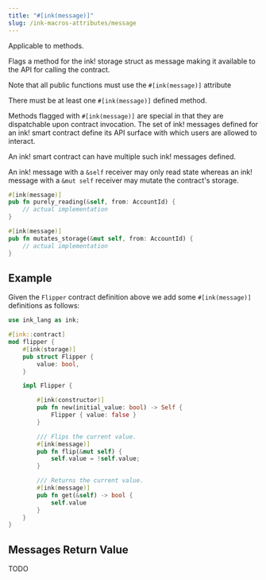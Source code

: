 ```yaml
---
title: "#[ink(message)]"
slug: /ink-macros-attributes/message
---
```


Applicable to methods.
 
Flags a method for the ink! storage struct as message making it available to the API for calling the contract. 

Note that all public functions must use the `#[ink(message)]` attribute

There must be at least one `#[ink(message)]` defined method.

Methods flagged with `#[ink(message)]` are special in that they are dispatchable
upon contract invocation. The set of ink! messages defined for an ink! smart contract
define its API surface with which users are allowed to interact.

An ink! smart contract can have multiple such ink! messages defined.

An ink! message with a `&self` receiver may only read state whereas an ink! message
with a `&mut self` receiver may mutate the contract's storage.

```rust
#[ink(message)]
pub fn purely_reading(&self, from: AccountId) {
    // actual implementation
}

#[ink(message)]
pub fn mutates_storage(&mut self, from: AccountId) {
    // actual implementation
}
```

## Example

Given the `Flipper` contract definition above we add some `#[ink(message)]` definitions
as follows:

```rust
use ink_lang as ink;

#[ink::contract]
mod flipper {
    #[ink(storage)]
    pub struct Flipper {
        value: bool,
    }

    impl Flipper {

        #[ink(constructor)]
        pub fn new(initial_value: bool) -> Self {
            Flipper { value: false }
        }

        /// Flips the current value.
        #[ink(message)]
        pub fn flip(&mut self) {
            self.value = !self.value;
        }

        /// Returns the current value.
        #[ink(message)]
        pub fn get(&self) -> bool {
            self.value
        }
    }
}
```


## Messages Return Value

TODO

